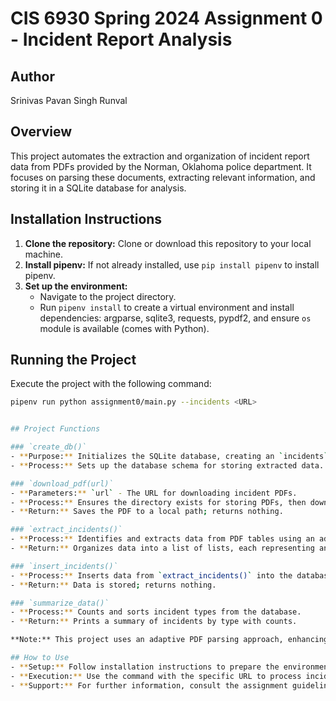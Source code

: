 # CIS 6930 Spring 2024 Assignment 0 - Incident Report Analysis

## Author
Srinivas Pavan Singh Runval

## Overview
This project automates the extraction and organization of incident report data from PDFs provided by the Norman, Oklahoma police department. It focuses on parsing these documents, extracting relevant information, and storing it in a SQLite database for analysis.

## Installation Instructions
1. **Clone the repository:** Clone or download this repository to your local machine.
2. **Install pipenv:** If not already installed, use `pip install pipenv` to install pipenv.
3. **Set up the environment:**
   - Navigate to the project directory.
   - Run `pipenv install` to create a virtual environment and install dependencies: argparse, sqlite3, requests, pypdf2, and ensure `os` module is available (comes with Python).

## Running the Project
Execute the project with the following command:
```bash
pipenv run python assignment0/main.py --incidents <URL>


## Project Functions

### `create_db()`
- **Purpose:** Initializes the SQLite database, creating an `incidents` table.
- **Process:** Sets up the database schema for storing extracted data.

### `download_pdf(url)`
- **Parameters:** `url` - The URL for downloading incident PDFs.
- **Process:** Ensures the directory exists for storing PDFs, then downloads the file.
- **Return:** Saves the PDF to a local path; returns nothing.

### `extract_incidents()`
- **Process:** Identifies and extracts data from PDF tables using an adaptive strategy.
- **Return:** Organizes data into a list of lists, each representing an incident.

### `insert_incidents()`
- **Process:** Inserts data from `extract_incidents()` into the database.
- **Return:** Data is stored; returns nothing.

### `summarize_data()`
- **Process:** Counts and sorts incident types from the database.
- **Return:** Prints a summary of incidents by type with counts.

**Note:** This project uses an adaptive PDF parsing approach, enhancing flexibility and efficiency. No demo is currently available.

## How to Use
- **Setup:** Follow installation instructions to prepare the environment.
- **Execution:** Use the command with the specific URL to process incident reports.
- **Support:** For further information, consult the assignment guidelines or contact the author.
